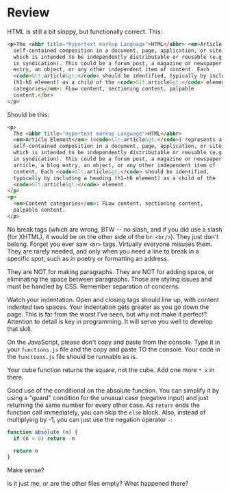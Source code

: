 # Review

HTML is still a bit sloppy, but functionally correct. This:

```html
<p>The <abbr title="Hypertext markup Language">HTML</abbr> <em>Article Element</em> (<code>&lt;article&gt;</code>) represents a
  self-contained composition in a document, page, application, or site,
  which is intended to be independently distributable or reusable (e.g.,
  in syndication). This could be a forum post, a magazine or newspaper article, a blog
  entry, an object, or any other independent item of content. Each
  <code>&lt;article&gt;</code> should be identified, typically by including a heading
  (h1-h6 element) as a child of the <code>&lt;article&gt;</code> element. <br> <em>Content
  categories</em>: FLow content, sectioning content, palpable
  content.</br>
</p>
```

Should be this:

```html
<p>
  The <abbr title="Hypertext markup Language">HTML</abbr>
  <em>Article Element</em> (<code>&lt;article&gt;</code>) represents a
  self-contained composition in a document, page, application, or site,
  which is intended to be independently distributable or reusable (e.g.,
  in syndication). This could be a forum post, a magazine or newspaper
  article, a blog entry, an object, or any other independent item of
  content. Each <code>&lt;article&gt;</code> should be identified,
  typically by including a heading (h1-h6 element) as a child of the
  <code>&lt;article&gt;</code> element.
</p>
<p>
  <em>Content categories</em>: FLow content, sectioning content,
  palpable content.
</p>
```

No break tags (which are wrong, BTW -- no slash, and if you did use a slash (for XHTML), it would be on the other side of the br: `<br/>`). They just don't belong. Forget you ever saw `<br>` tags. Virtually everyone misuses them. They are rarely needed, and only when you need a line to break in a specific spot, such as in poetry or formatting an address.

They are NOT for making paragraphs. They are NOT for adding space, or eliminating the space between paragraphs. Those are styling issues and must be handled by CSS. Remember separation of concerns.

Watch your indentation. Open and closing tags should line up, with content indented two spaces. Your indentation gets greater as you go down the page. This is far from the worst I've seen, but why not make it perfect? Attention to detail is key in programming. It will serve you well to develop that skill.

On the JavaScript, please don't copy and paste from the console. Type it in your `functions.js` file and the copy and paste TO the console. Your code in the `functions.js` file should be runnable as is.

Your cube function returns the square, not the cube. Add one more `* x` in there.

Good use of the conditional on the absolute function. You can simplify it by using a "guard" condition for the unusual case (negative input) and just returning the same number for every other case. As `return` ends the function call immediately, you can skip the `else` block. Also, instead of multiplying by -1, you can just use the negation operator `-`:

```js
function absolute (n) {
  if (n < 0) return -n

  return n
}
```

Make sense?

Is it just me, or are the other files empty? What happened there?

